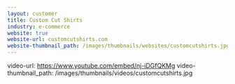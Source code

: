 ```yaml
---
layout: customer
title: Custom Cut Shirts
industry: e-commerce
website: true
website-url: customcutshirts.com
website-thumbnail_path: /images/thumbnails/websites/customcutshirts.jpg
---
```


video-url: https://www.youtube.com/embed/nj-iDGfQKMg
video-thumbnail_path: /images/thumbnails/videos/customcutshirts.jpg